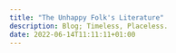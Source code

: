 ```yaml
---
title: "The Unhappy Folk's Literature"
description: Blog; Timeless, Placeless.
date: 2022-06-14T11:11:11+01:00
---
```

